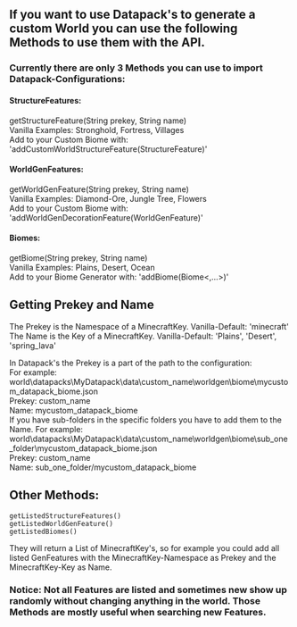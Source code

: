## If you want to use Datapack's to generate a custom World you can use the following Methods to use them with the API.

### Currently there are only 3 Methods you can use to import Datapack-Configurations:

#### StructureFeatures: <br>
  getStructureFeature(String prekey, String name) <br>
  Vanilla Examples: Stronghold, Fortress, Villages <br>
  Add to your Custom Biome with: 'addCustomWorldStructureFeature(StructureFeature)' <br>
  

#### WorldGenFeatures: <br>
  getWorldGenFeature(String prekey, String name) <br>
  Vanilla Examples: Diamond-Ore, Jungle Tree, Flowers <br>
  Add to your Custom Biome with: 'addWorldGenDecorationFeature(WorldGenFeature)' <br>
  

#### Biomes: <br>
  getBiome(String prekey, String name) <br>
  Vanilla Examples: Plains, Desert, Ocean <br>
  Add to your Biome Generator with: 'addBiome(Biome<,...>)' <br>



## Getting Prekey and Name <br>
  The Prekey is the Namespace of a MinecraftKey. Vanilla-Default: 'minecraft' <br>
  The Name is the Key of a MinecraftKey. Vanilla-Default: 'Plains', 'Desert', 'spring_lava' <br>
  
  In Datapack's the Prekey is a part of the path to the configuration: <br>
  For example: world\datapacks\MyDatapack\data\custom_name\worldgen\biome\mycustom_datapack_biome.json <br>
    Prekey: custom_name <br>
    Name:   mycustom_datapack_biome <br>
  If you have sub-folders in the specific folders you have to add them to the Name.
  For example: world\datapacks\MyDatapack\data\custom_name\worldgen\biome\sub_one_folder\mycustom_datapack_biome.json <br>
    Prekey: custom_name <br>
    Name:   sub_one_folder/mycustom_datapack_biome <br>


## Other Methods:
``` 
getListedStructureFeatures()
getListedWorldGenFeature()
getListedBiomes()
```
They will return a List of MinecraftKey's, so for example you could add all listed GenFeatures with the MinecraftKey-Namespace as Prekey and the MinecraftKey-Key as Name. <br>
### Notice: Not all Features are listed and sometimes new show up randomly without changing anything in the world. Those Methods are mostly useful when searching new Features.



